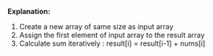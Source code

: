 **Explanation:** 

1. Create a new array of same size as input array
2. Assign the first element of input array to the result array
3. Calculate sum iteratively : result[i] = result[i-1] + nums[i] 

